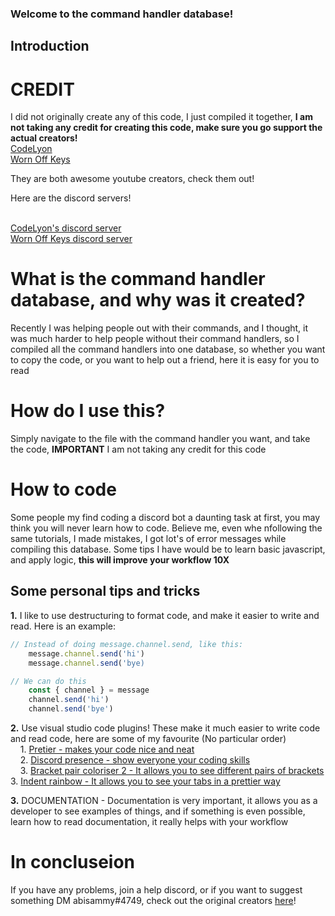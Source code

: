 ### Welcome to the command handler database!

## Introduction

# CREDIT

I did not originally create any of this code, I just compiled it together, **I am not taking any credit for creating this code, make sure you go support the actual creators!**
<br />[CodeLyon](https://www.youtube.com/channel/UC08G-UJT58SbkdmcOYyOQVw)
<br />[Worn Off Keys](https://www.youtube.com/channel/UChPrh75CmPP9Ig6jISPnfNA)

They are both awesome youtube creators, check them out!

Here are the discord servers!

<br />[CodeLyon's discord server](https://discord.gg/Mdm5yMs5tc)
<br />[Worn Off Keys discord server](https://discord.com/invite/Ra9BSSs)

# What is the command handler database, and why was it created?

Recently I was helping people out with their commands, and I thought, it was much harder to help people without their command handlers, so I compiled all the command handlers into one database, so whether you want to copy the code, or you want to help out a friend, here it is easy for you to read

# How do I use this?

Simply navigate to the file with the command handler you want, and take the code, **IMPORTANT** I am not taking any credit for this code

# How to code

Some people my find coding a discord bot a daunting task at first, you may think you will never learn how to code. Believe me, even whe nfollowing the same tutorials, I made mistakes, I got lot's of error messages while compiling this database. Some tips I have would be to learn basic javascript, and apply logic, **this will improve your workflow 10X**

## Some personal tips and tricks

**1.** I like to use destructuring to format code, and make it easier to write and read. Here is an example:

```javascript
// Instead of doing message.channel.send, like this:
    message.channel.send('hi')
    message.channel.send('bye)

// We can do this
    const { channel } = message
    channel.send('hi')
    channel.send('bye')
```

**2.** Use visual studio code plugins! These make it much easier to write code and read code, here are some of my favourite (No particular order) <br />&nbsp;&nbsp;&nbsp;&nbsp;1. [Pretier - makes your code nice and neat](https://marketplace.visualstudio.com/items?itemName=esbenp.prettier-vscode)<br />&nbsp;&nbsp;&nbsp;&nbsp;2. [Discord presence - show everyone your coding skills](https://marketplace.visualstudio.com/items?itemName=icrawl.discord-vscode)<br />&nbsp;&nbsp;&nbsp;&nbsp;3. [Bracket pair coloriser 2 - It allows you to see different pairs of brackets](https://marketplace.visualstudio.com/items?itemName=CoenraadS.bracket-pair-colorizer-2)<br /> 3. [Indent rainbow - It allows you to see your tabs in a prettier way](https://marketplace.visualstudio.com/items?itemName=oderwat.indent-rainbow)<br />

**3.** DOCUMENTATION - Documentation is very important, it allows you as a developer to see examples of things, and if something is even possible, learn how to read documentation, it really helps with your workflow

# In concluseion

If you have any problems, join a help discord, or if you want to suggest something DM abisammy#4749, check out the original creators [here](#credit)!
